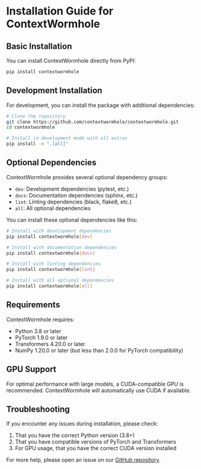 # Installation Guide for ContextWormhole

## Basic Installation

You can install ContextWormhole directly from PyPI:

```bash
pip install contextwormhole
```

## Development Installation

For development, you can install the package with additional dependencies:

```bash
# Clone the repository
git clone https://github.com/contextwormhole/contextwormhole.git
cd contextwormhole

# Install in development mode with all extras
pip install -e ".[all]"
```

## Optional Dependencies

ContextWormhole provides several optional dependency groups:

- `dev`: Development dependencies (pytest, etc.)
- `docs`: Documentation dependencies (sphinx, etc.)
- `lint`: Linting dependencies (black, flake8, etc.)
- `all`: All optional dependencies

You can install these optional dependencies like this:

```bash
# Install with development dependencies
pip install contextwormhole[dev]

# Install with documentation dependencies
pip install contextwormhole[docs]

# Install with linting dependencies
pip install contextwormhole[lint]

# Install with all optional dependencies
pip install contextwormhole[all]
```

## Requirements

ContextWormhole requires:

- Python 3.8 or later
- PyTorch 1.9.0 or later
- Transformers 4.20.0 or later
- NumPy 1.20.0 or later (but less than 2.0.0 for PyTorch compatibility)

## GPU Support

For optimal performance with large models, a CUDA-compatible GPU is recommended. ContextWormhole will automatically use CUDA if available.

## Troubleshooting

If you encounter any issues during installation, please check:

1. That you have the correct Python version (3.8+)
2. That you have compatible versions of PyTorch and Transformers
3. For GPU usage, that you have the correct CUDA version installed

For more help, please open an issue on our [GitHub repository](https://github.com/contextwormhole/contextwormhole/issues).